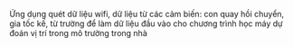 Ứng dụng quét dữ liệu wifi, dữ liệu từ các cảm biến: con quay hồi chuyển, gia tốc kế, từ trường để làm dữ liệu đầu vào cho chương trình học máy dự đoán vị trí trong mô trường trong nhà
